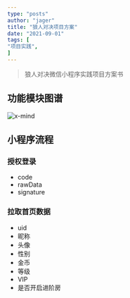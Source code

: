 ```yaml
---
type: "posts"
author: "jager"
title: "狼人对决项目方案"
date: "2021-09-01"
tags: [
"项目实践",
]
---
```


> 狼人对决微信小程序实践项目方案书

<!--more-->

## 功能模块图谱
![x-mind](https://gitee.com/jayos/imgs/raw/master/20210901/werewolf.png)

## 小程序流程
### 授权登录
+ code
+ rawData
+ signature

### 拉取首页数据
+ uid
+ 昵称
+ 头像
+ 性别
+ 金币
+ 等级
+ VIP
+ 是否开启进阶房